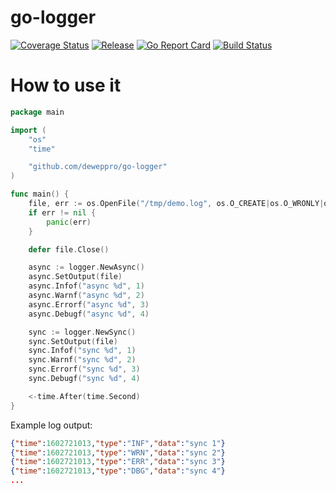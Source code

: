 # go-logger

[![Coverage Status](https://coveralls.io/repos/github/deweppro/go-logger/badge.svg?branch=main)](https://coveralls.io/github/deweppro/go-logger?branch=main)
[![Release](https://img.shields.io/github/release/deweppro/go-logger.svg?style=flat-square)](https://github.com/deweppro/go-logger/releases/latest)
[![Go Report Card](https://goreportcard.com/badge/github.com/deweppro/go-logger)](https://goreportcard.com/report/github.com/deweppro/go-logger)
[![Build Status](https://travis-ci.com/deweppro/go-logger.svg?branch=master)](https://travis-ci.com/deweppro/go-logger)


# How to use it

```go
package main

import (
	"os"
	"time"

	"github.com/deweppro/go-logger"
)

func main() {
	file, err := os.OpenFile("/tmp/demo.log", os.O_CREATE|os.O_WRONLY|os.O_APPEND, 0666)
	if err != nil {
		panic(err)
	}

	defer file.Close()

	async := logger.NewAsync()
	async.SetOutput(file)
	async.Infof("async %d", 1)
	async.Warnf("async %d", 2)
	async.Errorf("async %d", 3)
	async.Debugf("async %d", 4)

	sync := logger.NewSync()
	sync.SetOutput(file)
	sync.Infof("sync %d", 1)
	sync.Warnf("sync %d", 2)
	sync.Errorf("sync %d", 3)
	sync.Debugf("sync %d", 4)

	<-time.After(time.Second)
}
```

Example log output:
```json
{"time":1602721013,"type":"INF","data":"sync 1"}
{"time":1602721013,"type":"WRN","data":"sync 2"}
{"time":1602721013,"type":"ERR","data":"sync 3"}
{"time":1602721013,"type":"DBG","data":"sync 4"}
...
```